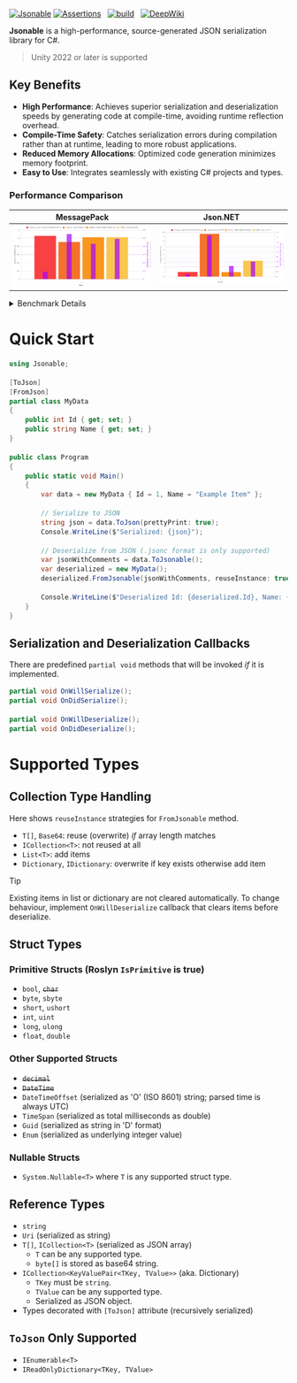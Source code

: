 [![Jsonable](https://img.shields.io/nuget/vpre/SatorImaging.Jsonable?label=Jsonable)](https://www.nuget.org/packages/SatorImaging.Jsonable)
[![Assertions](https://img.shields.io/nuget/vpre/SatorImaging.Jsonable.Assertions?label=Assertions)](https://www.nuget.org/packages/SatorImaging.Jsonable.Assertions)
&nbsp;
[![build](https://github.com/sator-imaging/Jsonable/actions/workflows/build.yml/badge.svg)](https://github.com/sator-imaging/Jsonable/actions/workflows/build.yml)
&nbsp;
[![DeepWiki](https://deepwiki.com/badge.svg)](https://deepwiki.com/sator-imaging/Jsonable)





**Jsonable** is a high-performance, source-generated JSON serialization library for C#.

> Unity 2022 or later is supported



## Key Benefits

- **High Performance**: Achieves superior serialization and deserialization speeds by generating code at compile-time, avoiding runtime reflection overhead.
- **Compile-Time Safety**: Catches serialization errors during compilation rather than at runtime, leading to more robust applications.
- **Reduced Memory Allocations**: Optimized code generation minimizes memory footprint.
- **Easy to Use**: Integrates seamlessly with existing C# projects and types.


### Performance Comparison

| MessagePack | Json.NET |
|:-----------:|:--------:|
| ![](https://raw.githubusercontent.com/sator-imaging/Jsonable/refs/heads/main/docs/Benchmark_MessagePack.png) | ![](https://raw.githubusercontent.com/sator-imaging/Jsonable/refs/heads/main/docs/Benchmark_JsonNET.png) |


<details>
<summary>Benchmark Details</summary>

Sample data courtesy of simdjson  
https://github.com/simdjson/simdjson/tree/master/jsonexamples


Benchmark Action  
https://github.com/sator-imaging/Jsonable/actions/workflows/benchmark-dotnet.yml

```md
BenchmarkDotNet v0.15.4, Linux Ubuntu 24.04.3 LTS (Noble Numbat)
AMD EPYC 7763 3.24GHz, 1 CPU, 2 logical cores and 1 physical core
.NET SDK 10.0.100-rc.2.25502.107
  [Host]   : .NET 9.0.10 (9.0.10, 9.0.1025.47515), X64 RyuJIT x86-64-v3
  ShortRun : .NET 9.0.10 (9.0.10, 9.0.1025.47515), X64 RyuJIT x86-64-v3

Job=ShortRun  IterationCount=3  LaunchCount=1  
WarmupCount=3  

| Method                              | Boost | Mean       | Ratio | Allocated | Alloc Ratio |
|------------------------------------ |------ |-----------:|------:|----------:|------------:|
| Catalog_Load_FromJsonable           | 1     |  1.1248 ms |  1.00 |   0.55 MB |        1.00 |
| Catalog_Load_FromJsonableReuseArray | 1     |  1.0579 ms |  0.94 |   0.09 MB |        0.16 |
| Catalog_Load_FromJsonableReuseList  | 1     |  1.1136 ms |  0.99 |   0.54 MB |        0.98 |
| Catalog_Load_MsgPack                | 1     |  0.9083 ms |  0.81 |   0.55 MB |        1.00 |
| Catalog_Load_SysTxtJson             | 1     |  6.0844 ms |  5.41 |   1.15 MB |        2.08 |
| Catalog_Load_SysTxtJsonUtf8         | 1     |  9.2315 ms |  8.21 |   1.15 MB |        2.08 |
| Catalog_Load_JsonNET                | 1     |  9.6652 ms |  8.59 |   1.68 MB |        3.05 |
|                                     |       |            |       |           |             |
| Catalog_Load_FromJsonable           | 10    | 13.3936 ms |  1.00 |   5.38 MB |        1.00 |
| Catalog_Load_FromJsonableReuseArray | 10    | 10.5651 ms |  0.79 |    0.8 MB |        0.15 |
| Catalog_Load_FromJsonableReuseList  | 10    | 11.1568 ms |  0.83 |   5.31 MB |        0.99 |
| Catalog_Load_MsgPack                | 10    | 10.2718 ms |  0.77 |   5.38 MB |        1.00 |
| Catalog_Load_SysTxtJson             | 10    | 42.3042 ms |  3.16 |  11.31 MB |        2.10 |
| Catalog_Load_SysTxtJsonUtf8         | 10    | 55.1850 ms |  4.12 |  11.31 MB |        2.10 |
| Catalog_Load_JsonNET                | 10    | 88.7237 ms |  6.63 |  16.59 MB |        3.08 |
|                                     |       |            |       |           |             |
| Twitter_Load_FromJsonable           | 1     |  1.0553 ms |  1.00 |   0.55 MB |        1.00 |
| Twitter_Load_FromJsonableArray      | 1     |  1.0244 ms |  0.97 |   0.43 MB |        0.79 |
| Twitter_Load_FromJsonableReuseList  | 1     |  1.0356 ms |  0.98 |   0.55 MB |        1.00 |
| Twitter_Load_MsgPack                | 1     |  1.0251 ms |  0.97 |   0.49 MB |        0.90 |
| Twitter_Load_SysTxtJson             | 1     |  2.2296 ms |  2.11 |   0.54 MB |        0.99 |
| Twitter_Load_SysTxtJsonUtf8         | 1     |  3.0119 ms |  2.85 |   0.54 MB |        0.99 |
| Twitter_Load_JsonNET                | 1     |  3.5951 ms |  3.41 |   0.61 MB |        1.11 |
|                                     |       |            |       |           |             |
| Twitter_Load_FromJsonable           | 10    | 12.2055 ms |  1.00 |   5.49 MB |        1.00 |
| Twitter_Load_FromJsonableArray      | 10    | 10.3395 ms |  0.85 |   4.34 MB |        0.79 |
| Twitter_Load_FromJsonableReuseList  | 10    | 10.7002 ms |  0.88 |   5.48 MB |        1.00 |
| Twitter_Load_MsgPack                | 10    | 10.6102 ms |  0.87 |   4.93 MB |        0.90 |
| Twitter_Load_SysTxtJson             | 10    | 18.3473 ms |  1.50 |    5.4 MB |        0.98 |
| Twitter_Load_SysTxtJsonUtf8         | 10    | 22.8803 ms |  1.88 |    5.4 MB |        0.98 |
| Twitter_Load_JsonNET                | 10    | 32.3182 ms |  2.65 |   5.94 MB |        1.08 |
|                                     |       |            |       |           |             |
| Catalog_Save_ToJsonUtf8Cache        | 1     |  0.8461 ms |  1.00 |      0 MB |        1.00 |
| Catalog_Save_MsgPack                | 1     |  0.6116 ms |  0.72 |   0.33 MB |      891.99 |
| Catalog_Save_SysTxtJson             | 1     |  1.0361 ms |  1.22 |   0.96 MB |    2,610.21 |
| Catalog_Save_SysTxtJsonUtf8         | 1     |  0.7017 ms |  0.83 |         - |        0.00 |
| Catalog_Save_JsonNET                | 1     |  4.2194 ms |  4.99 |   2.57 MB |    7,018.90 |
| Catalog_Save_ToJsonUtf8             | 1     |  1.2484 ms |  1.48 |   1.72 MB |    4,694.95 |
| Catalog_Save_ToJsonable             | 1     |  1.9402 ms |  2.29 |   1.72 MB |    4,694.60 |
| Catalog_Save_ToJson                 | 1     |  1.4458 ms |  1.71 |   2.67 MB |    7,300.57 |
|                                     |       |            |       |           |             |
| Catalog_Save_ToJsonUtf8Cache        | 10    |  7.8977 ms |  1.00 |      0 MB |        1.00 |
| Catalog_Save_MsgPack                | 10    |  5.5379 ms |  0.70 |   3.24 MB |      884.18 |
| Catalog_Save_SysTxtJson             | 10    |  8.9662 ms |  1.14 |   9.49 MB |    2,588.65 |
| Catalog_Save_SysTxtJsonUtf8         | 10    |  6.9008 ms |  0.87 |         - |        0.00 |
| Catalog_Save_JsonNET                | 10    | 40.9896 ms |  5.19 |   25.5 MB |    6,954.97 |
| Catalog_Save_ToJsonUtf8             | 10    | 10.2352 ms |  1.30 |  13.75 MB |    3,751.89 |
| Catalog_Save_ToJsonable             | 10    | 18.0759 ms |  2.29 |   27.5 MB |    7,502.62 |
| Catalog_Save_ToJson                 | 10    | 11.6558 ms |  1.48 |  23.24 MB |    6,338.47 |
|                                     |       |            |       |           |             |
| Twitter_Save_ToJsonUtf8Cache        | 1     |  0.6341 ms |  1.00 |   0.28 MB |        1.00 |
| Twitter_Save_MsgPack                | 1     |  0.6194 ms |  0.98 |   0.39 MB |        1.40 |
| Twitter_Save_SysTxtJson             | 1     |  1.2403 ms |  1.96 |   1.11 MB |        4.00 |
| Twitter_Save_SysTxtJsonUtf8         | 1     |  0.7665 ms |  1.21 |         - |        0.00 |
| Twitter_Save_JsonNET                | 1     |  2.2399 ms |  3.53 |   1.74 MB |        6.27 |
| Twitter_Save_ToJsonUtf8             | 1     |  1.1562 ms |  1.82 |   1.73 MB |        6.24 |
| Twitter_Save_ToJsonable             | 1     |  1.3231 ms |  2.09 |   1.73 MB |        6.25 |
| Twitter_Save_ToJson                 | 1     |  1.5037 ms |  2.37 |   2.55 MB |        9.23 |
|                                     |       |            |       |           |             |
| Twitter_Save_ToJsonUtf8Cache        | 10    |  6.4475 ms |  1.00 |   2.77 MB |        1.00 |
| Twitter_Save_MsgPack                | 10    |  5.7555 ms |  0.89 |   3.88 MB |        1.40 |
| Twitter_Save_SysTxtJson             | 10    | 10.0937 ms |  1.57 |  11.06 MB |        4.00 |
| Twitter_Save_SysTxtJsonUtf8         | 10    |  7.4574 ms |  1.16 |         - |        0.00 |
| Twitter_Save_JsonNET                | 10    | 18.9737 ms |  2.94 |  17.25 MB |        6.23 |
| Twitter_Save_ToJsonUtf8             | 10    |  9.1961 ms |  1.43 |  14.37 MB |        5.19 |
| Twitter_Save_ToJsonable             | 10    | 11.0734 ms |  1.72 |  14.37 MB |        5.19 |
| Twitter_Save_ToJson                 | 10    | 12.4818 ms |  1.94 |  22.63 MB |        8.18 |
```

</details>





# Quick Start

```csharp
using Jsonable;

[ToJson]
[FromJson]
partial class MyData
{
    public int Id { get; set; }
    public string Name { get; set; }
}

public class Program
{
    public static void Main()
    {
        var data = new MyData { Id = 1, Name = "Example Item" };

        // Serialize to JSON
        string json = data.ToJson(prettyPrint: true);
        Console.WriteLine($"Serialized: {json}");

        // Deserialize from JSON (.jsonc format is only supported)
        var jsonWithComments = data.ToJsonable();
        var deserialized = new MyData();
        deserialized.FromJsonable(jsonWithComments, reuseInstance: true);

        Console.WriteLine($"Deserialized Id: {deserialized.Id}, Name: {deserialized.Name}");
    }
}
```


## Serialization and Deserialization Callbacks

There are predefined `partial void` methods that will be invoked *if* it is implemented.

```cs
partial void OnWillSerialize();
partial void OnDidSerialize();

partial void OnWillDeserialize();
partial void OnDidDeserialize();
```





# Supported Types

## Collection Type Handling

Here shows `reuseInstance` strategies for `FromJsonable` method.
- `T[]`, `Base64`: reuse (overwrite) *if* array length matches
- `ICollection<T>`: not reused at all
- `List<T>`: add items
- `Dictionary`, `IDictionary`: overwrite if key exists otherwise add item

> [!TIP]
> Existing items in list or dictionary are not cleared automatically.
> To change behaviour, implement `OnWillDeserialize` callback that clears items before deserialize.



## Struct Types

### Primitive Structs (Roslyn `IsPrimitive` is true)
- `bool`, ~~`char`~~
- `byte`, `sbyte`
- `short`, `ushort`
- `int`, `uint`
- `long`, `ulong`
- `float`, `double`

### Other Supported Structs
- ~~`decimal`~~
- ~~`DateTime`~~
- `DateTimeOffset` (serialized as 'O' (ISO 8601) string; parsed time is always UTC)
- `TimeSpan` (serialized as total milliseconds as double)
- `Guid` (serialized as string in 'D' format)
- `Enum` (serialized as underlying integer value)

### Nullable Structs
- `System.Nullable<T>` where `T` is any supported struct type.



## Reference Types
- `string`
- `Uri` (serialized as string)
- `T[]`, `ICollection<T>` (serialized as JSON array)
    - `T` can be any supported type.
    - `byte[]` is stored as base64 string.
- `ICollection<KeyValuePair<TKey, TValue>>` (aka. Dictionary)
    - `TKey` must be `string`.
    - `TValue` can be any supported type.
    - Serialized as JSON object.
- Types decorated with `[ToJson]` attribute (recursively serialized)



## `ToJson` Only Supported
- `IEnumerable<T>`
- `IReadOnlyDictionary<TKey, TValue>`
